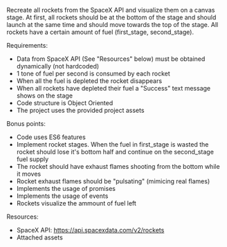 Recreate all rockets from the SpaceX API and visualize them on a canvas stage. At first, all rockets should be at the bottom of the stage and should launch at the same time and should move towards the top of the stage. All rockets have a certain amount of fuel (first_stage, second_stage).

Requirements:
- Data from SpaceX API (See "Resources" below) must be obtained dynamically (not hardcoded)
- 1 tone of fuel per second is consumed by each rocket
- When all the fuel is depleted the rocket disappears
- When all rockets have depleted their fuel a "Success" text message shows on the stage
- Code structure is Object Oriented
- The project uses the provided project assets

Bonus points:
- Code uses ES6 features
- Implement rocket stages. When the fuel in first_stage is wasted the rocket should lose it's bottom half and continue on the second_stage fuel supply
- The rocket should have exhaust flames shooting from the bottom while it moves
- Rocket exhaust flames should be "pulsating" (mimicing real flames)
- Implements the usage of promises
- Implements the usage of events
- Rockets visualize the ammount of fuel left

Resources: 
- SpaceX API: https://api.spacexdata.com/v2/rockets
- Attached assets